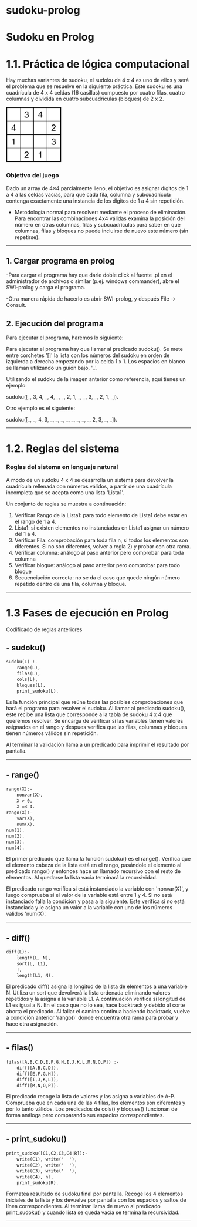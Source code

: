 # sudoku-prolog

# Sudoku en Prolog

1.1. Práctica de lógica computacional
=================
Hay muchas variantes de sudoku, el sudoku de 4 x 4 es uno de ellos y será el problema que se resuelve en la siguiente práctica.
Este sudoku es una cuadrícula de 4 x 4 celdas (16 casillas) compuesto por cuatro filas, cuatro columnas y dividida en cuatro
subcuadrículas (bloques) de 2 x 2. 


![plot](docs/imageSudoku.png)

### Objetivo del juego
Dado un array de 4×4 parcialmente lleno, el objetivo es asignar dígitos de 1 a 4 a las celdas vacías, 
para que cada fila, columna y subcuadrícula contenga exactamente una instancia de los dígitos de 1 a 4 
sin repetición. 
- Metodología normal para resolver: mediante el proceso de eliminación. Para encontrar las combinaciones 4x4 válidas examina la posición del
 número en otras columnas, filas y subcuadrículas para saber en qué columnas, filas y bloques no puede incluirse de nuevo este número (sin repetirse).
 ---

## 1.	Cargar programa en prolog
-Para cargar el programa hay que darle doble click al fuente .pl en el administrador de archivos o similar (p.ej. windows commander), abre el SWI-prolog y carga el programa. 

-Otra manera rápida de hacerlo es abrir SWI-prolog, y después File -> Consult.

## 2.	Ejecución del programa 
Para ejecutar el programa, haremos lo siguiente: 

Para ejecutar el programa hay que llamar al predicado sudoku(). Se mete entre corchetes '[]' la lista
con los números del sudoku en orden de izquierda a derecha empezando por la celda 1 x 1. Los espacios en blanco se llaman utilizando un guión bajo, '_'.

Utilizando el sudoku de la imagen anterior como referencia, aquí tienes un ejemplo:

sudoku([_, 3, 4, _,
	    4, _, _, 2,
        1, _, _, 3,
	    _, 2, 1, _]).

Otro ejemplo es el siguiente: 

sudoku([_, _, 4, 3,
	_, _, _, _,
	_, _, _, _, 
	2, 3, _, _]).

		
---

1.2. Reglas del sistema
==========

### Reglas del sistema en lenguaje natural

A modo de un sudoku 4 x 4 se desarrolla un sistema para devolver la cuadrícula rellenada con números válidos, a partir 
de una cuadrícula incompleta que se acepta como una lista 'Lista1'. 

Un conjunto de reglas se muestra a continuación:

1. Verificar Rango de la Lista1: para todo elemento de Lista1 debe estar en el rango de 1 a 4. 
2. Lista1: si existen elementos no instanciados en Lista1 asignar un número del 1 a 4. 
3. Verificar Fila: comprobación para toda fila n, si todos los elementos son diferentes. Si no son diferentes, volver a regla 2) y probar con otra rama.  
4. Verificar columna: análogo al paso anterior pero comprobar para toda columna
5. Verificar bloque: análogo al paso anterior pero comprobar para todo bloque
6. Secuenciación correcta: no se da el caso que quede ningún número repetido dentro de una fila, columna y bloque. 

---

1.3 Fases de ejecución en Prolog
==========
Codificado de reglas anteriores

## - sudoku()

~~~
sudoku(L) :-
	range(L), 
	filas(L), 
	cols(L), 
	bloques(L),
	print_sudoku(L).
~~~

Es la función principal que reúne todas las posibles comprobaciones que hará el programa para resolver el sudoku. 
Al llamar al predicado sudoku(), este recibe una lista que corresponde a la tabla de sudoku 4 x 4 que queremos resolver. Se encarga de verificar si las variables
tienen valores asignados en el rango y despues verifica que las filas, columnas y bloques tienen números válidos sin repetición.  

Al terminar la validación llama a un predicado para imprimir el resultado por pantalla. 

---
## - range()
~~~
rango(X):-
	nonvar(X), 
	X > 0,	
	X =< 4.
rango(X):- 
	var(X),	
	num(X). 	
num(1).
num(2).
num(3).
num(4).
~~~
	
El primer predicado que llama la función sudoku() es el range(). Verifica que el elemento cabeza de la lista está en el rango, pasándole el elemento
al predicado rango() y entonces hace un llamado recursivo con el resto de elementos. Al quedarse la lista vacia terminará la recursividad.

El predicado rango verifica si está instanciado la variable con 'nonvar(X)', y luego comprueba si el valor de la variable está entre 1 y 4.
Si no está instanciado falla la condición y pasa a la siguiente. Este verifica si no está instanciada y le asigna un valor a la variable con uno de los números válidos 'num(X)'. 
 
--- 
## - diff() 

~~~
diff(L):-
	length(L, N), 
	sort(L, L1), 
	!, 
	length(L1, N). 
~~~ 

El predicado diff() asigna la longitud de la lista de elementos a una variable N. Utiliza un sort que devolverá la lista ordenada eliminando valores repetidos y la asigna a la variable L1.
A continuación verifica si longitud de L1 es igual a N. En el caso que no lo sea, hace backtrack y debido al corte aborta el predicado. Al fallar el camino continua haciendo backtrack,
vuelve a condición anterior 'rango()' donde encuentra otra rama para probar y hace otra asignación.  

---

## - filas()

~~~
filas([A,B,C,D,E,F,G,H,I,J,K,L,M,N,O,P]) :- 
	diff([A,B,C,D]),
	diff([E,F,G,H]),
	diff([I,J,K,L]),
	diff([M,N,O,P]).
~~~
 
El predicado recoge la lista de valores y las asigna a variables de A-P. Comprueba que en cada una de las 4 filas, los elementos son diferentes y por lo tanto válidos. 
Los predicados de cols() y bloques() funcionan de forma análoga pero comparando sus espacios correspondientes. 

---

## - print_sudoku()

~~~
print_sudoku([C1,C2,C3,C4|R]):- 
	write(C1), write('  '),
	write(C2), write('  '),
	write(C3), write('  '),
	write(C4), nl,
	print_sudoku(R).
~~~

Formatea resultado de sudoku final por pantalla. Recoge los 4 elementos iniciales de la lista y los devuelve por pantalla con los espacios y saltos de línea correspondientes. 
Al terminar llama de nuevo al predicado print_sudoku() y cuando lista se queda vacía se termina la recursividad. 

---
 
